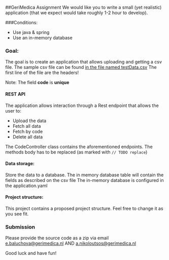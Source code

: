 ##GeriMedica Assignment
We would like you to write a small (yet realistic) application (that we expect would take roughly 1-2 hour to develop). 

###Conditions: 
* Use java & spring
* Use an in-memory database

### Goal:
The goal is to create an application that allows uploading and getting a csv file.
The sample csv file can be found [in the file named testData.csv][testData.csv]
The first line of the file are the headers!

Note: The field **code** is **unique**

#### REST API
The application allows interaction through a Rest endpoint that allows the user to:
* Upload the data
* Fetch all data
* Fetch by code
* Delete all data

The CodeController class contains the aforementioned endpoints. The methods body has to be replaced 
(as marked with `// TODO replace`)

#### Data storage:
Store the data to a database. The in memory database table will contain the fields as described on the csv file 
The in-memory database is configured in the application.yaml

#### Project structure:
This project contains a proposed project structure. Feel free to change it as you see fit.

### Submission 
Please provide the source code as a zip via email 
e.baluchova@gerimedica.nl  AND  a.nikoloutsos@gerimedica.nl

Good luck and have fun! 

[testData.csv]: testData.csv
